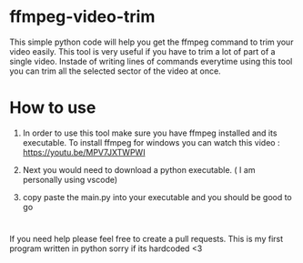 # ffmpeg-video-trim

This simple python code will help you get the ffmpeg command to trim your video easily. This tool is very useful if you have to trim a lot of part of a single video. Instade of writing lines of commands everytime using this tool you can trim all the selected sector of the video at once. 

# How to use

1) In order to use this tool make sure you have ffmpeg installed and its executable. To install ffmpeg for windows you can watch this video : https://youtu.be/MPV7JXTWPWI

2) Next you would need to download a python executable. ( I am personally using vscode)
3) copy paste the main.py into your executable and you should be good to go



# 
If you need help please feel free to create a pull requests.
This is my first program written in python sorry if its hardcoded <3
